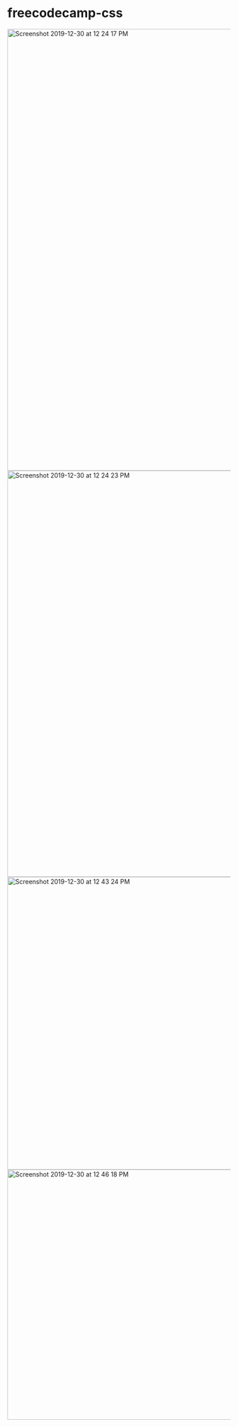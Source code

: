# freecodecamp-css


<img width="996" alt="Screenshot 2019-12-30 at 12 24 17 PM" src="https://user-images.githubusercontent.com/14003377/71574351-49f42780-2ae0-11ea-8681-1baca79ead12.png">
<br />
<img width="916" alt="Screenshot 2019-12-30 at 12 24 23 PM" src="https://user-images.githubusercontent.com/14003377/71574352-4a8cbe00-2ae0-11ea-8e29-72fa6b55a70a.png">
<br />
<img width="660" alt="Screenshot 2019-12-30 at 12 43 24 PM" src="https://user-images.githubusercontent.com/14003377/71574353-4a8cbe00-2ae0-11ea-9000-5a8c3c1460e0.png">
<br />
<img width="564" alt="Screenshot 2019-12-30 at 12 46 18 PM" src="https://user-images.githubusercontent.com/14003377/71574354-4a8cbe00-2ae0-11ea-987d-911253f8b903.png">
